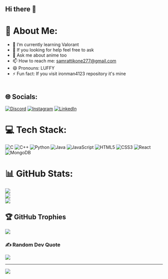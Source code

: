 ## Hi there 👋

<!--
**ironman4123/ironman4123** is a ✨ _special_ ✨ repository because its `README.md` (this file) appears on your GitHub profile.

Here are some ideas to get you started:


-->


# 💫 About Me:
- 🌱 I’m currently learning Valorant
- 🤔 If you looking for help feel free to ask 
- 💬 Ask me about anime too
- 📫 How to reach me: samrattikone277@gmail.com 
- 😄 Pronouns: LUFFY
- ⚡ Fun fact: If you visit ironman4123 repository it's mine
<br><br>


## 🌐 Socials:
[![Discord](https://img.shields.io/badge/Discord-%237289DA.svg?logo=discord&logoColor=white)](https://discord.gg/the_king_of_hell_) [![Instagram](https://img.shields.io/badge/Instagram-%23E4405F.svg?logo=Instagram&logoColor=white)](https://instagram.com/https://www.instagram.com/samrat_tikone_) [![LinkedIn](https://img.shields.io/badge/LinkedIn-%230077B5.svg?logo=linkedin&logoColor=white)](https://linkedin.com/in/inkedin.com/in/samrat-tikone-8a8461209) 

# 💻 Tech Stack:
![C](https://img.shields.io/badge/c-%2300599C.svg?style=for-the-badge&logo=c&logoColor=white) ![C++](https://img.shields.io/badge/c++-%2300599C.svg?style=for-the-badge&logo=c%2B%2B&logoColor=white) ![Python](https://img.shields.io/badge/python-3670A0?style=for-the-badge&logo=python&logoColor=ffdd54) ![Java](https://img.shields.io/badge/java-%23ED8B00.svg?style=for-the-badge&logo=openjdk&logoColor=white) ![JavaScript](https://img.shields.io/badge/javascript-%23323330.svg?style=for-the-badge&logo=javascript&logoColor=%23F7DF1E) ![HTML5](https://img.shields.io/badge/html5-%23E34F26.svg?style=for-the-badge&logo=html5&logoColor=white) ![CSS3](https://img.shields.io/badge/css3-%231572B6.svg?style=for-the-badge&logo=css3&logoColor=white) ![React](https://img.shields.io/badge/react-%2320232a.svg?style=for-the-badge&logo=react&logoColor=%2361DAFB) ![MongoDB](https://img.shields.io/badge/MongoDB-%234ea94b.svg?style=for-the-badge&logo=mongodb&logoColor=white)
# 📊 GitHub Stats:
![](https://github-readme-stats.vercel.app/api?username=zoro2030&theme=ambient_gradient&hide_border=false&include_all_commits=true&count_private=false)<br/>
![](https://github-readme-streak-stats.herokuapp.com/?user=zoro2030&theme=ambient_gradient&hide_border=false)<br/>
![](https://github-readme-stats.vercel.app/api/top-langs/?username=zoro2030&theme=ambient_gradient&hide_border=false&include_all_commits=true&count_private=false&layout=compact)

## 🏆 GitHub Trophies
![](https://github-profile-trophy.vercel.app/?username=zoro2030&theme=radical&no-frame=false&no-bg=true&margin-w=4)

### ✍️ Random Dev Quote
![](https://quotes-github-readme.vercel.app/api?type=horizontal&theme=radical)

---
[![](https://visitcount.itsvg.in/api?id=zoro2030&icon=0&color=0)](https://visitcount.itsvg.in)

<!-- Proudly created with GPRM ( https://gprm.itsvg.in ) -->
